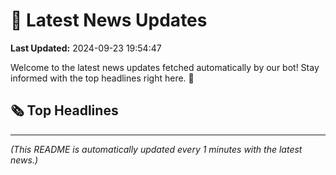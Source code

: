 # 📰 Latest News Updates
**Last Updated:** 2024-09-23 19:54:47

Welcome to the latest news updates fetched automatically by our bot! Stay informed with the top headlines right here. 🚀

## 🗞️ Top Headlines

---
*(This README is automatically updated every 1 minutes with the latest news.)*
